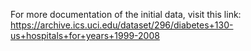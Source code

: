 For more documentation of the initial data, visit this link: 
https://archive.ics.uci.edu/dataset/296/diabetes+130-us+hospitals+for+years+1999-2008
